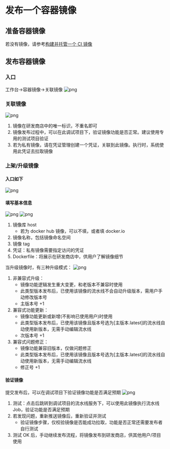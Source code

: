 # 发布一个容器镜像

## 准备容器镜像

若没有镜像，请参考[构建并托管一个 CI 镜像](docker-build.md)

## 发布容器镜像

### 入口

工作台->容器镜像->关联镜像
![png](../../assets/store-image-entry.png)

### 关联镜像

![png](../../assets/store_image_relate.png)

1. 镜像在研发商店中的唯一标识，不重名即可
2. 镜像发布过程中，可以在此调试项目下，验证镜像功能是否正常。建议使用专用的测试项目验证
3. 若为私有镜像，请在凭证管理创建一个凭证，关联到此镜像。执行时，系统使用此凭证去拉取镜像

### 上架/升级镜像

#### 入口如下

![png](../../assets/store_image_upgrade_entry.png)

#### 填写基本信息

![png](../../assets/store_image_upgrade_1.png)
![png](../../assets/store_image_upgrade_2.png)

1. 镜像库 host
    - 若为 docker hub 镜像，可以不填，或者填 docker.io
2. 镜像名称，包括镜像命名空间
3. 镜像 tag
4. 凭证：私有镜像需要指定访问的凭证
5. Dockerfile：将展示在研发商店中，供用户了解镜像细节

当升级镜像时，有三种升级模式：
![png](../../assets/store_image_upgrade_3.png)

1. 非兼容式升级：
    - 镜像功能逻辑发生重大变更，和老版本不兼容时使用
    - 此类型版本发布后，已使用该镜像的流水线不会自动升级版本，需用户手动修改版本号
    - 主版本号 +1
2. 兼容式功能更新：
    - 镜像功能更新或新增(不影响已使用用户)时使用
    - 此类型版本发布后，已使用该镜像且版本号选为[主版本.latest]的流水线自动使用新版本，无需手动编辑流水线
    - 次版本号 +1
3. 兼容式问题修正：
    - 镜像功能兼容旧版本，仅做问题修正
    - 此类型版本发布后，已使用该镜像且版本号选为[主版本.latest]的流水线自动使用新版本，无需手动编辑流水线
    - 修正号 +1

#### 验证镜像

提交发布后，可以在调试项目下验证镜像功能是否满足预期
![png](../../assets/store_image_release_info.png)

1. 测试：点击后跳转到调试项目的流水线服务下，可以使用此镜像执行流水线 Job，验证功能是否满足预期
2. 若发现问题，重新推送镜像后，重新验证并测试
    - 验证镜像步骤，仅校验镜像是否能成功拉取，功能是否正常还需要发布者自行测试
3. 测试 OK 后，手动继续发布流程，将镜像发布到研发商店，供其他用户/项目使用

